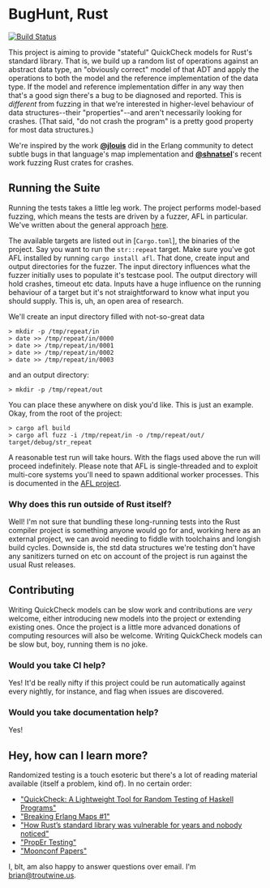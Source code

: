 # BugHunt, Rust

[![Build Status](https://travis-ci.com/blt/bughunt-rust.svg?branch=master)](https://travis-ci.com/blt/bughunt-rust)

This project is aiming to provide "stateful" QuickCheck models for Rust's
standard library. That is, we build up a random list of operations against an
abstract data type, an "obviously correct" model of that ADT and apply the
operations to both the model and the reference implementation of the data
type. If the model and reference implementation differ in any way then that's a
good sign there's a bug to be diagnosed and reported. This is _different_ from
fuzzing in that we're interested in higher-level behaviour of data
structures--their "properties"--and aren't necessarily looking for
crashes. (That said, "do not crash the program" is a pretty good property for
most data structures.)

We're inspired by the work [**@jlouis**](https://github.com/jlouis) did in the
Erlang community to detect subtle bugs in that language's map implementation and
[**@shnatsel**](https://github.com/Shnatsel)'s recent work fuzzing Rust crates
for crashes.

## Running the Suite

Running the tests takes a little leg work. The project performs model-based
fuzzing, which means the tests are driven by a fuzzer, AFL in particular. We've
written about the general approach
[here](https://blog.troutwine.us/2018/10/08/hunting-for-bugs-in-rust/).

The available targets are listed out in [`Cargo.toml`], the binaries of the
project. Say you want to run the `str::repeat` target. Make sure you've got AFL
installed by running `cargo install afl`. That done, create input and output
directories for the fuzzer. The input directory influences what the fuzzer
initially uses to populate it's testcase pool. The output directory will hold
crashes, timeout etc data. Inputs have a huge influence on the running behaviour
of a target but it's not straightforward to know what input you should
supply. This is, uh, an open area of research.

We'll create an input directory filled with not-so-great data

```
> mkdir -p /tmp/repeat/in
> date >> /tmp/repeat/in/0000
> date >> /tmp/repeat/in/0001
> date >> /tmp/repeat/in/0002
> date >> /tmp/repeat/in/0003
```

and an output directory:

```
> mkdir -p /tmp/repeat/out
```

You can place these anywhere on disk you'd like. This is just an example. Okay,
from the root of the project:

```
> cargo afl build
> cargo afl fuzz -i /tmp/repeat/in -o /tmp/repeat/out/ target/debug/str_repeat
```

A reasonable test run will take hours. With the flags used above the run will
proceed indefinitely. Please note that AFL is single-threaded and to exploit
multi-core systems you'll need to spawn additional worker processes. This is
documented in the [AFL
project](https://github.com/mirrorer/afl/blob/master/docs/parallel_fuzzing.txt).

### Why does this run outside of Rust itself?

Well! I'm not sure that bundling these long-running tests into the Rust compiler
project is something anyone would go for and, working here as an external
project, we can avoid needing to fiddle with toolchains and longish build
cycles. Downside is, the std data structures we're testing don't have any
sanitizers turned on etc on account of the project is run against the usual Rust
releases.

## Contributing

Writing QuickCheck models can be slow work and contributions are _very_ welcome,
either introducing new models into the project or extending existing ones. Once
the project is a little more advanced donations of computing resources will
also be welcome. Writing QuickCheck models can be slow but, boy, running them is
no joke.

### Would you take CI help?

Yes! It'd be really nifty if this project could be run automatically against
every nightly, for instance, and flag when issues are discovered.

### Would you take documentation help?

Yes!

## Hey, how can I learn more?

Randomized testing is a touch esoteric but there's a lot of reading material
available (itself a problem, kind of). In no certain order:

* ["QuickCheck: A Lightweight Tool for Random Testing of Haskell Programs"](https://www.cs.tufts.edu/~nr/cs257/archive/john-hughes/quick.pdf)
* ["Breaking Erlang Maps #1"](https://medium.com/@jlouis666/breaking-erlang-maps-1-31952b8729e6)
* ["How Rust’s standard library was vulnerable for years and nobody noticed"](https://medium.com/@shnatsel/how-rusts-standard-library-was-vulnerable-for-years-and-nobody-noticed-aebf0503c3d6)
* ["PropEr Testing"](https://propertesting.com/)
* ["Moonconf Papers"](https://blog.troutwine.us/2016/05/26/moonconf-papers/)

I, blt, am also happy to answer questions over email. I'm brian@troutwine.us.
